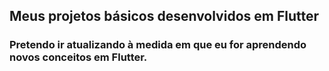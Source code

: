 ## Meus projetos básicos desenvolvidos em Flutter

### Pretendo ir atualizando à medida em que eu for aprendendo novos conceitos em Flutter.